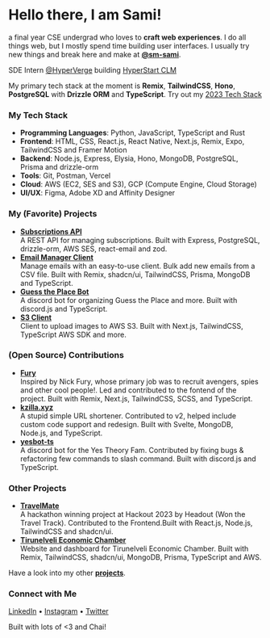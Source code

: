 # Hello there, I am Sami!
a final year CSE undergrad who loves to **craft web experiences**. I do all things web, but I mostly spend time building user interfaces. I usually try new things and break here and make at [**@sm-sami**](https://github.com/sm-sami).

SDE Intern [@HyperVerge](https://hyperverge.co) building [HyperStart CLM](https://hyperstart.com/)

My primary tech stack at the moment is **Remix**, **TailwindCSS**, **Hono**, **PostgreSQL** with **Drizzle ORM** and **TypeScript**. Try out my [2023 Tech Stack](https://github.com/mhmdsami/shadcn-prisma-stack)

### My Tech Stack
- **Programming Languages**: Python, JavaScript, TypeScript and Rust
- **Frontend**: HTML, CSS, React.js, React Native, Next.js, Remix, Expo, TailwindCSS and Framer Motion
- **Backend**: Node.js, Express, Elysia, Hono, MongoDB, PostgreSQL, Prisma and drizzle-orm
- **Tools**: Git, Postman, Vercel 
- **Cloud**: AWS (EC2, SES and S3), GCP (Compute Engine, Cloud Storage)
- **UI/UX**: Figma, Adobe XD and Affinity Designer

### My (Favorite) Projects
- [**Subscriptions API**](https://github.com/sm-sami/subscriptions-api) <br /> A REST API for managing subscriptions. Built with Express, PostgreSQL, drizzle-orm, AWS SES, react-email and zod.
- [**Email Manager Client**](https://github.com/GDSCSRM/email-manager-client) <br /> Manage emails with an easy-to-use client. Bulk add new emails from a CSV file. Built with Remix, shadcn/ui, TailwindCSS, Prisma, MongoDB and TypeScript.
- [**Guess the Place Bot**](https://github.com/sm-sami/mlu-bot) <br /> A discord bot for organizing Guess the Place and more. Built with discord.js and TypeScript.
- [**S3 Client**](https://github.com/sm-sami/s3-client) <br /> Client to upload images to AWS S3. Built with Next.js, TailwindCSS, TypeScript AWS SDK and more.

### (Open Source) Contributions
- [**Fury**](https://github.com/srm-kzilla/fury) <br /> Inspired by Nick Fury, whose primary job was to recruit avengers, spies and other cool people!. Led and contributed to the fontend of the project. Built with Remix, Next.js, TailwindCSS, SCSS, and TypeScript.
- [**kzilla.xyz**](https://github.com/srm-kzilla/kzilla.xyz) <br /> A stupid simple URL shortener. Contributed to v2, helped include custom code support and redesign. Built with Svelte, MongoDB, Node.js, and TypeScript.
- [**yesbot-ts**](https://github.com/Yes-Theory-Fam/yesbot-ts) <br /> A discord bot for the Yes Theory Fam. Contributed by fixing bugs & refactoring few commands to slash command. Built with discord.js and TypeScript.

### Other Projects
- [**TravelMate**](https://github.com/sm-sami/hackout-travelmate) <br /> A hackathon winning project at Hackout 2023 by Headout (Won the Travel Track). Contributed to the Frontend.Built with React.js, Node.js, TailwindCSS and shadcn/ui.
- [**Tirunelveli Economic Chamber**](https://tirunelvelieconomicchamber.com/) <br /> Website and dashboard for Tirunelveli Economic Chamber. Built with Remix, TailwindCSS, shadcn/ui, MongoDB, Prisma, TypeScript and AWS.

Have a look into my other [**projects**](https://mohamedsami.vercel.app/projects).

### Connect with Me
[LinkedIn](https://www.linkedin.com/in/sm-sami) • [Instagram](https://www.instagram.com/siamasdev) • [Twitter](https://twitter.com/siamasdev)

Built with lots of <3 and Chai!
